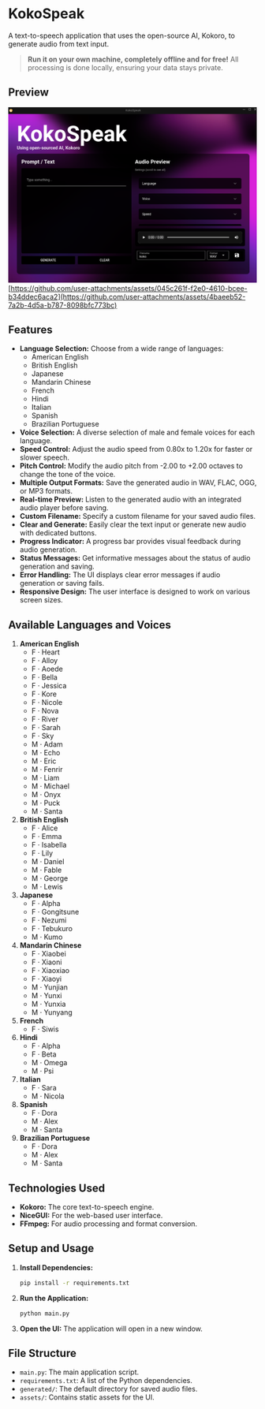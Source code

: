 # KokoSpeak

A text-to-speech application that uses the open-source AI, Kokoro, to generate audio from text input.

> **Run it on your own machine, completely offline and for free!** All processing is done locally, ensuring your data stays private.

## Preview

![KokoSpeak Thumbnail](assets/thumbnail.png)
[https://github.com/user-attachments/assets/045c261f-f2e0-4610-bcee-b34ddec6aca2](https://github.com/user-attachments/assets/4baeeb52-7a2b-4d5a-b787-8098bfc773bc)

## Features

- **Language Selection:** Choose from a wide range of languages:
  - American English
  - British English
  - Japanese
  - Mandarin Chinese
  - French
  - Hindi
  - Italian
  - Spanish
  - Brazilian Portuguese
- **Voice Selection:** A diverse selection of male and female voices for each language.
- **Speed Control:** Adjust the audio speed from 0.80x to 1.20x for faster or slower speech.
- **Pitch Control:** Modify the audio pitch from -2.00 to +2.00 octaves to change the tone of the voice.
- **Multiple Output Formats:** Save the generated audio in WAV, FLAC, OGG, or MP3 formats.
- **Real-time Preview:** Listen to the generated audio with an integrated audio player before saving.
- **Custom Filename:** Specify a custom filename for your saved audio files.
- **Clear and Generate:** Easily clear the text input or generate new audio with dedicated buttons.
- **Progress Indicator:** A progress bar provides visual feedback during audio generation.
- **Status Messages:** Get informative messages about the status of audio generation and saving.
- **Error Handling:** The UI displays clear error messages if audio generation or saving fails.
- **Responsive Design:** The user interface is designed to work on various screen sizes.

## Available Languages and Voices

1.  **American English**
    - F · Heart
    - F · Alloy
    - F · Aoede
    - F · Bella
    - F · Jessica
    - F · Kore
    - F · Nicole
    - F · Nova
    - F · River
    - F · Sarah
    - F · Sky
    - M · Adam
    - M · Echo
    - M · Eric
    - M · Fenrir
    - M · Liam
    - M · Michael
    - M · Onyx
    - M · Puck
    - M · Santa
2.  **British English**
    - F · Alice
    - F · Emma
    - F · Isabella
    - F · Lily
    - M · Daniel
    - M · Fable
    - M · George
    - M · Lewis
3.  **Japanese**
    - F · Alpha
    - F · Gongitsune
    - F · Nezumi
    - F · Tebukuro
    - M · Kumo
4.  **Mandarin Chinese**
    - F · Xiaobei
    - F · Xiaoni
    - F · Xiaoxiao
    - F · Xiaoyi
    - M · Yunjian
    - M · Yunxi
    - M · Yunxia
    - M · Yunyang
5.  **French**
    - F · Siwis
6.  **Hindi**
    - F · Alpha
    - F · Beta
    - M · Omega
    - M · Psi
7.  **Italian**
    - F · Sara
    - M · Nicola
8.  **Spanish**
    - F · Dora
    - M · Alex
    - M · Santa
9.  **Brazilian Portuguese**
    - F · Dora
    - M · Alex
    - M · Santa

## Technologies Used

- **Kokoro:** The core text-to-speech engine.
- **NiceGUI:** For the web-based user interface.
- **FFmpeg:** For audio processing and format conversion.

## Setup and Usage

1.  **Install Dependencies:**

    ```bash
    pip install -r requirements.txt
    ```

2.  **Run the Application:**

    ```bash
    python main.py
    ```

3.  **Open the UI:**
    The application will open in a new window.

## File Structure

- `main.py`: The main application script.
- `requirements.txt`: A list of the Python dependencies.
- `generated/`: The default directory for saved audio files.
- `assets/`: Contains static assets for the UI.

